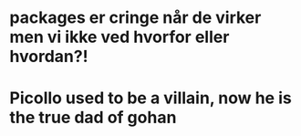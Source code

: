 # packages er cringe når de virker men vi ikke ved hvorfor eller hvordan?!

# Picollo used to be a villain, now he is the true dad of gohan